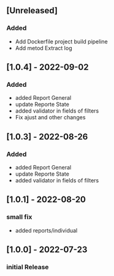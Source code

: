 ## [Unreleased]
### Added
- Add Dockerfile project build pipeline
- Add metod Extract log

## [1.0.4] - 2022-09-02
### Added
- added Report General
- update Reporte State
- added validator in fields of filters
- Fix ajust and other changes

## [1.0.3] - 2022-08-26
### Added
- added Report General
- update Reporte State
- added validator in fields of filters

## [1.0.1] - 2022-08-20
### small fix
- added reports/individual

## [1.0.0] - 2022-07-23
### initial Release

